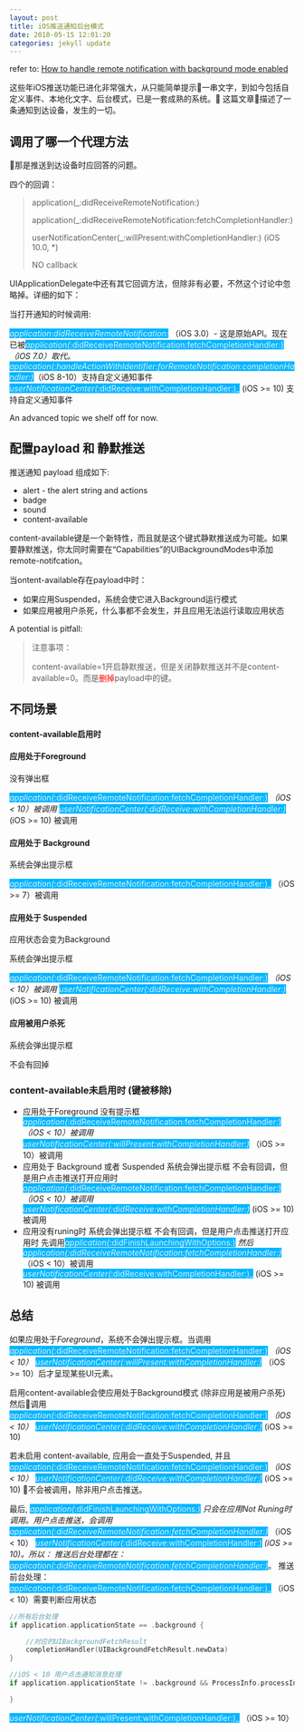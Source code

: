 ```yaml
---
layout: post
title: iOS推送通知后台模式
date: 2018-05-15 12:01:20
categories: jekyll update
---
```




refer to: [How to handle remote notification with background mode enabled](https://samwize.com/2015/08/07/how-to-handle-remote-notification-with-background-mode-enabled/)

这些年iOS推送功能已进化非常强大，从只能简单提示一串文字，到如今包括自定义事件、本地化文字、后台模式，已是一套成熟的系统。
这篇文章描述了一条通知到达设备，发生的一切。

## 调用了哪一个代理方法

那是推送到达设备时应回答的问题。

四个的回调：

> application(_:didReceiveRemoteNotification:)
>  
> application(_:didReceiveRemoteNotification:fetchCompletionHandler:)
>
> userNotificationCenter(_:willPresent:withCompletionHandler:) (iOS 10.0, *)
>
> NO callback

UIApplicationDelegate中还有其它回调方法，但除非有必要，不然这个讨论中忽略掉。详细的如下：

当打开通知的时候调用:

<span style="color:#dff3fd;background-color:#00b5ff">_application:didReceiveRemoteNotification:_</span> （iOS 3.0）-  这是原始API。现在已被<span style="color:#dff3fd;background-color:#00b5ff">_application(_:didReceiveRemoteNotification:fetchCompletionHandler:)_</span>（iOS 7.0）取代。
<span style="color:#dff3fd;background-color:#00b5ff">_application(_:handleActionWithIdentifier:forRemoteNotification:completionHandler:)_</span>（iOS 8-10）支持自定义通知事件
<span style="color:#dff3fd;background-color:#00b5ff">_userNotificationCenter(_:didReceive:withCompletionHandler:)_</span> (iOS >= 10) 支持自定义通知事件

 An advanced topic we shelf off for now.

## 配置payload 和 静默推送

推送通知 payload 组成如下:

- alert - the alert string and actions
- badge
- sound
- content-available

content-available键是一个新特性，而且就是这个键式静默推送成为可能。如果要静默推送，你太同时需要在“Capabilities”的UIBackgroundModes中添加remote-notifcation。

当ontent-available存在payload中时：

- 如果应用Suspended，系统会使它进入Background运行模式
- 如果应用被用户杀死，什么事都不会发生，并且应用无法运行读取应用状态

A potential is pitfall:
> 注意事项：
>
> content-available=1开启静默推送，但是关闭静默推送并不是content-available=0。而是<span style="color:red">删掉</span>payload中的键。

## 不同场景

#### content-available启用时

#### 应用处于Foreground

没有弹出框

<span style="color:#dff3fd;background-color:#00b5ff">_application(_:didReceiveRemoteNotification:fetchCompletionHandler:)_</span> （iOS < 10）被调用
<span style="color:#dff3fd;background-color:#00b5ff">_userNotificationCenter(_:didReceive:withCompletionHandler:)_</span>  (iOS >= 10) 被调用

#### 应用处于 Background

系统会弹出提示框

<span style="color:#dff3fd;background-color:#00b5ff">_application(_:didReceiveRemoteNotification:fetchCompletionHandler:)_</span> （iOS >= 7）被调用

#### 应用处于 Suspended

应用状态会变为Background

系统会弹出提示框

<span style="color:#dff3fd;background-color:#00b5ff">_application(_:didReceiveRemoteNotification:fetchCompletionHandler:)_</span> （iOS < 10）被调用
<span style="color:#dff3fd;background-color:#00b5ff">_userNotificationCenter(_:didReceive:withCompletionHandler:)_</span>  (iOS >= 10) 被调用

#### 应用被用户杀死

系统会弹出提示框

不会有回掉

### content-available未启用时 (键被移除)

- 应用处于Foreground
没有提示框
<span style="color:#dff3fd;background-color:#00b5ff">_application(_:didReceiveRemoteNotification:fetchCompletionHandler:)_</span> （iOS < 10）被调用
<span style="color:#dff3fd;background-color:#00b5ff">_userNotificationCenter(_:willPresent:withCompletionHandler:)_</span> （iOS >= 10）被调用
- 应用处于 Background 或者 Suspended
系统会弹出提示框
不会有回调，但是用户点击推送打开应用时
<span style="color:#dff3fd;background-color:#00b5ff">_application(_:didReceiveRemoteNotification:fetchCompletionHandler:)_</span> （iOS < 10）被调用
<span style="color:#dff3fd;background-color:#00b5ff">_userNotificationCenter(_:didReceive:withCompletionHandler:)_</span>  (iOS >= 10) 被调用
- 应用没有runing时
系统会弹出提示框
不会有回调，但是用户点击推送打开应用时
先调用<span style="color:#dff3fd;background-color:#00b5ff">_application(_:didFinishLaunchingWithOptions:)_</span>
然后<span style="color:#dff3fd;background-color:#00b5ff">_application(_:didReceiveRemoteNotification:fetchCompletionHandler:)_</span> （iOS < 10）被调用
<span style="color:#dff3fd;background-color:#00b5ff">_userNotificationCenter(_:didReceive:withCompletionHandler:)_</span>  (iOS >= 10) 被调用

## 总结

如果应用处于*Foreground*，系统不会弹出提示框。当调用<span style="color:#dff3fd;background-color:#00b5ff">_application(_:didReceiveRemoteNotification:fetchCompletionHandler:)_</span> （iOS < 10）
<span style="color:#dff3fd;background-color:#00b5ff">_userNotificationCenter(_:willPresent:withCompletionHandler:)_</span> （iOS >= 10）后才呈现某些UI元素。

启用content-available会使应用处于Background模式 (除非应用是被用户杀死) 然后调用 <span style="color:#dff3fd;background-color:#00b5ff">_application(_:didReceiveRemoteNotification:fetchCompletionHandler:)_</span> （iOS < 10）
<span style="color:#dff3fd;background-color:#00b5ff">_userNotificationCenter(_:didReceive:withCompletionHandler:)_</span>  (iOS >= 10)

若未启用 content-available, 应用会一直处于Suspended, 并且 <span style="color:#dff3fd;background-color:#00b5ff">_application(_:didReceiveRemoteNotification:fetchCompletionHandler:)_</span> （iOS < 10）
<span style="color:#dff3fd;background-color:#00b5ff">_userNotificationCenter(_:didReceive:withCompletionHandler:)_</span>  (iOS >= 10) 不会被调用，除非用户点击推送。

最后, <span style="color:#dff3fd;background-color:#00b5ff">_application(_:didFinishLaunchingWithOptions:)_</span>  只会在应用Not Runing时调用。用户点击推送，会调用
<span style="color:#dff3fd;background-color:#00b5ff">_application(_:didReceiveRemoteNotification:fetchCompletionHandler:)_</span> （iOS < 10）
<span style="color:#dff3fd;background-color:#00b5ff">_userNotificationCenter(_:didReceive:withCompletionHandler:)_</span>  (iOS >= 10)。所以：
推送后台处理都在：<span style="color:#dff3fd;background-color:#00b5ff">_application(_:didReceiveRemoteNotification:fetchCompletionHandler:)_</span>。
推送前台处理：<span style="color:#dff3fd;background-color:#00b5ff">_application(_:didReceiveRemoteNotification:fetchCompletionHandler:)_</span> （iOS < 10）需要判断应用状态

```swift
//所有后台处理
if application.applicationState == .background {

    //对应的UIBackgroundFetchResult
    completionHandler(UIBackgroundFetchResult.newData)
}

//iOS < 10 用户点击通知消息处理
if application.applicationState != .background && ProcessInfo.processInfo.operatingSystemVersion.majorVersion <= 9{

}
```

<span style="color:#dff3fd;background-color:#00b5ff">_userNotificationCenter(_:willPresent:withCompletionHandler:)_</span> （iOS >= 10）
